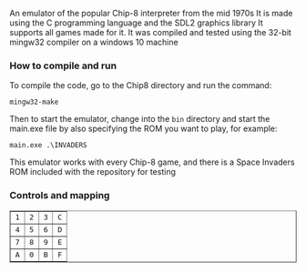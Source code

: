An emulator of the popular Chip-8 interpreter from the mid 1970s
It is made using the C programming language and the SDL2 graphics library
It supports all games made for it.
It was compiled and tested using the 32-bit mingw32 compiler on a windows 10 machine 
### How to compile and run

To compile the code, go to the Chip8 directory and run the command:

`mingw32-make`

Then to start the emulator, change into the `bin` directory and start the main.exe file by also specifying the ROM you want to play, for example:

`main.exe .\INVADERS`

This emulator works with every Chip-8 game, and there is a Space Invaders ROM included with the repository for testing

### Controls and mapping
<table border="1" cellpadding="3" cellspacing="0" align="center">
			<tbody><tr><td><tt>1</tt></td><td><tt>2</tt></td><td><tt>3</tt></td><td><tt>C</tt></td></tr>
			<tr><td><tt>4</tt></td><td><tt>5</tt></td><td><tt>6</tt></td><td><tt>D</tt></td></tr>
			<tr><td><tt>7</tt></td><td><tt>8</tt></td><td><tt>9</tt></td><td><tt>E</tt></td></tr>
			<tr><td><tt>A</tt></td><td><tt>0</tt></td><td><tt>B</tt></td><td><tt>F</tt></td></tr>
		</tbody></table>
